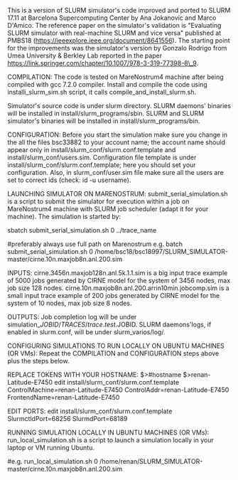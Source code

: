 This is a version of SLURM simulator's code improved and ported to SLURM 17.11 at Barcelona Supercomputing Center by Ana Jokanovic and Marco D'Amico. The reference paper on the simulator's validation is "Evaluating SLURM simulator with real-machine SLURM and vice versa" published at PMBS18 (https://ieeexplore.ieee.org/document/8641556).
The starting point for the improvements was the simulator's version by Gonzalo Rodrigo from Umea University & Berkley Lab reported in the paper https://link.springer.com/chapter/10.1007/978-3-319-77398-8\_9.

COMPILATION:
The code is tested on MareNostrum4 machine after being compiled with gcc 7.2.0 compiler.
Install and compile the code using installi\_slurm\_sim.sh script, it calls compile\_and\_install\_slurm.sh.

Simulator's source code is under slurm directory.
SLURM daemons' binaries will be installed in install/slurm\_programs/sbin.
SLURM and SLURM simulator's binaries will be installed in install/slurm\_programs/bin.

CONFIGURATION:
Before you start the simulation make sure you change in the all the files bsc33882 to your account name; the account name should appear only in install/slurm\_conf/slurm.conf.template and install/slurm\_conf/users.sim.
Configuration file template is under install/slurm\_conf/slurm.conf.template; here you should set your configuration.
Also, in slurm\_conf/user.sim file make sure all the users are set to correct ids (check: id -u username).

LAUNCHING SIMULATOR ON MARENOSTRUM:
submit\_serial\_simulation.sh is a script to submit the simulator for execution within a job on MareNostrum4 machine with SLURM job scheduler (adapt it for your machine).
The simulation is started by:

sbatch submit\_serial\_simulation.sh 0 ../trace\_name

#preferably always use full path on Marenostrum e.g. batch submit\_serial\_simulation.sh 0 /home/bsc18/bsc18997/SLURM\_SIMULATOR-master/cirne.10n.maxjob8n.anl.200.sim

INPUTS:
cirne.3456n.maxjob128n.anl.5k.1.1.sim is a big input trace example of 5000 jobs generated by CIRNE model for the system of 3456 nodes, max job size 128 nodes.
cirne.10n.maxjob8n.anl.200.arrin10min.jobcomp.sim is a small input trace example of 200 jobs generated by CIRNE model for the system of 10 nodes, max job size 8 nodes.

OUTPUTS:
Job completion log will be under simulation\_$JOBID/TRACES/trace.test.$JOBID.
SLURM daemons'logs, if enabled in slurm.conf, will be under slurm\_varios/log/.

CONFIGURING SIMULATIONS TO RUN LOCALLY ON UBUNTU MACHINES (OR VMs):
Repeat the COMPILATION and CONFIGURATION steps above plus the steps below.

REPLACE TOKENS WITH YOUR HOSTNAME:
$\>#hostname
$\>renan-Latitude-E7450
edit install/slurm\_conf/slurm.conf.template
ControlMachine=renan-Latitude-E7450
ControlAddr=renan-Latitude-E7450
FrontendName=renan-Latitude-E7450

EDIT PORTS:
edit install/slurm\_conf/slurm.conf.template
SlurmctldPort=68256
SlurmdPort=68189

RUNNING SIMULATION LOCALLY IN UBUNTU MACHINES (OR VMs):
run\_local\_simulation.sh is a script to launch a simulation locally in your laptop or VM running Ubuntu.

#e.g.	run\_local\_simulation.sh 0 /home/renan/SLURM\_SIMULATOR-master/cirne.10n.maxjob8n.anl.200.sim
